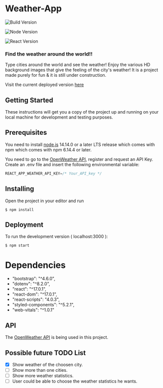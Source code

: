 # Weather-App

![Build Version](https://img.shields.io/badge/Build%20Version-v1.0alpha-red.svg?style=for-the-badge)

![Node Version](https://img.shields.io/badge/node.js-v14.14.0-339933?style=for-the-badge&logo=node.js)

![React Version](https://img.shields.io/badge/react.js-v17.0.1-61DAF8?style=for-the-badge&logo=react)

### Find the weather around the world!!

Type cities around the world and see the weather! Enjoy the various HD background images that give the feeling of the city's weather! It is a project made purely for fun & it is still under construction.

Visit the current deployed version [here](https://evening-fortress-20708.herokuapp.com/)

## Getting Started

These instructions will get you a copy of the project up and running on your local machine for development and testing purposes.

## Prerequisites

You need to install [node.js](https://nodejs.org/en/) 14.14.0 or a later LTS release which comes with npm which comes with npm 6.14.4 or later.

You need to go to the [OpenWeather API](https://openweathermap.org/), register and request an API Key. Create an .env file and insert the following environmental variable:

```javascript
REACT_APP_WEATHER_API_KEY=/* Your_API_key */
```

## Installing

Open the project in your editor and run

```
$ npm install
```

## Deployment

To run the development version ( localhost:3000 ):

```
$ npm start
```

# Dependencies

- "bootstrap": "^4.6.0",
- "dotenv": "^8.2.0",
- "react": "^17.0.1",
- "react-dom": "^17.0.1",
- "react-scripts": "4.0.3",
- "styled-components": "^5.2.1",
- "web-vitals": "^1.0.1"

## API

The [OpenWeather API](https://openweathermap.org/) is being used in this project.

## Possible future TODO List

- [x] Show weather of the choosen city.
- [ ] Show more than one cities.
- [ ] Show more weather statistics.
- [ ] User could be able to choose the weather statistics he wants.
